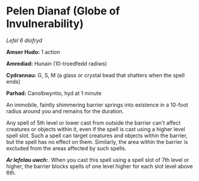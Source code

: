 # Pelen Dianaf (Globe of Invulnerability)

*Lefel 6 diofryd*

**Amser Hudo:** 1 action

**Amrediad:** Hunain (10-troedfedd radiws)

**Cydrannau:** G, S, M (a glass or crystal bead that shatters when the spell ends)

**Parhad:** Canolbwyntio, hyd at 1 minute

An immobile, faintly shimmering barrier springs into existence in a 10-foot radius around you and remains for the duration.

Any spell of 5th level or lower cast from outside the barrier can't affect creatures or objects within it, even if the spell is cast using a higher level spell slot. Such a spell can target creatures and objects within the barrier, but the spell has no effect on them. Similarly, the area within the barrier is excluded from the areas affected by such spells.

***Ar lefelau uwch:***. When you cast this spell using a spell slot of 7th level or higher, the barrier blocks spells of one level higher for each slot level above 6th.